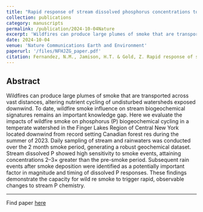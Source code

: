 ```yaml
---
title: "Rapid response of stream dissolved phosphorus concentrations to wildfire smoke"
collection: publications
category: manuscripts
permalink: /publication/2024-10-04Nature
excerpt: 'Wildfires can produce large plumes of smoke that are transported across vast distances, altering nutrient cycling of undisturbed watersheds exposed downwind. To date, wildfire smoke influence on stream biogeochemical signatures remains an important knowledge gap...'
date: 2024-10-04
venue: 'Nature Communications Earth and Environment'
paperurl: '/files/NFHJZG_paper.pdf'
citation: Fernandez, N.M., Jamison, H.T. & Gold, Z. Rapid response of stream dissolved phosphorus concentrations to wildfire smoke. ,<i>Commun Earth Environ</i> <b>5</b>, 562 (2024). https://doi.org/10.1038/s43247-024-01732-w
---
```


Abstract
---
Wildfires can produce large plumes of smoke that are transported across vast distances, altering
nutrient cycling of undisturbed watersheds exposed downwind. To date, wildfire smoke influence on
stream biogeochemical signatures remains an important knowledge gap. Here we evaluate the
impacts of wildfire smoke on phosphorus (P) biogeochemical cycling in a temperate watershed in the
Finger Lakes Region of Central New York located downwind from record setting Canadian forest res
during the summer of 2023. Daily sampling of stream and rainwaters was conducted over the 2 month
smoke period, generating a robust geochemical dataset. Stream dissolved P showed high sensitivity
to smoke events, attaining concentrations 2–3× greater than the pre-smoke period. Subsequent rain
events after smoke deposition were identified as a potentially important factor in magnitude and timing
of dissolved P responses. These findings demonstrate the capacity for wild re smoke to trigger rapid,
observable changes to stream P chemistry.

---
Find paper [here](/files/NFHJZG_paper.pdf)